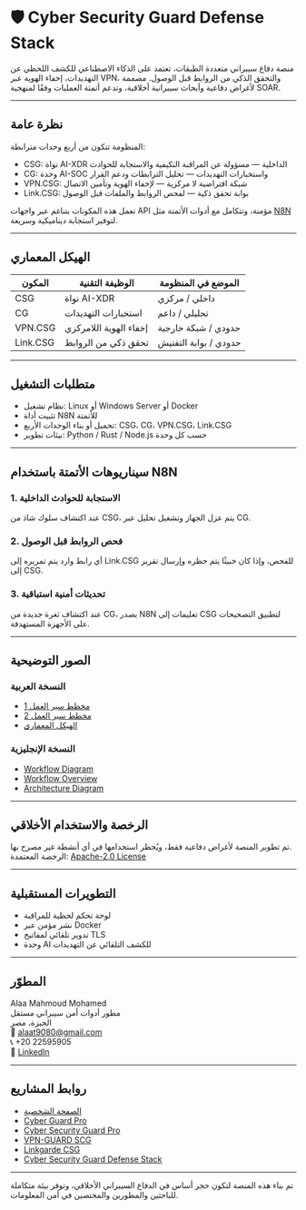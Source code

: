 # 🛡️ Cyber Security Guard Defense Stack

منصة دفاع سيبراني متعددة الطبقات، تعتمد على الذكاء الاصطناعي للكشف اللحظي عن التهديدات، إخفاء الهوية عبر VPN، والتحقق الذكي من الروابط قبل الوصول. مصممة لأغراض دفاعية وأبحاث سيبرانية أخلاقية، وتدعم أتمتة العمليات وفقًا لمنهجية SOAR.

---

## نظرة عامة

المنظومة تتكون من أربع وحدات مترابطة:

- CSG: نواة AI-XDR الداخلية — مسؤولة عن المراقبة التكيفية والاستجابة للحوادث  
- CG: وحدة AI-SOC واستخبارات التهديدات — تحليل الترابطات ودعم القرار  
- VPN.CSG: شبكة افتراضية لا مركزية — لإخفاء الهوية وتأمين الاتصال  
- Link.CSG: بوابة تحقق ذكية — لفحص الروابط والملفات قبل الوصول

تعمل هذه المكونات بتناغم عبر واجهات API مؤمنة، وتتكامل مع أدوات الأتمتة مثل [N8N](https://n8n.io) لتوفير استجابة ديناميكية وسريعة.

---

## الهيكل المعماري

| المكون     | الوظيفة التقنية                 | الموضع في المنظومة         |
|------------|----------------------------------|-----------------------------|
| CSG        | نواة AI-XDR                     | داخلي / مركزي              |
| CG         | استخبارات التهديدات             | تحليلي / داعم              |
| VPN.CSG    | إخفاء الهوية اللامركزي          | حدودي / شبكة خارجية        |
| Link.CSG   | تحقق ذكي من الروابط             | حدودي / بوابة التفتيش      |

---

## متطلبات التشغيل

- نظام تشغيل: Linux أو Windows Server أو Docker  
- تثبيت أداة N8N للأتمتة  
- تحميل أو بناء الوحدات الأربع: CSG، CG، VPN.CSG، Link.CSG  
- بيئات تطوير: Python / Rust / Node.js حسب كل وحدة

---

## سيناريوهات الأتمتة باستخدام N8N

### 1. الاستجابة للحوادث الداخلية  
عند اكتشاف سلوك شاذ من CSG، يتم عزل الجهاز وتشغيل تحليل عبر CG.

### 2. فحص الروابط قبل الوصول  
أي رابط وارد يتم تمريره إلى Link.CSG للفحص، وإذا كان خبيثًا يتم حظره وإرسال تقرير إلى CSG.

### 3. تحديثات أمنية استباقية  
عند اكتشاف ثغرة جديدة من CG، يصدر N8N تعليمات إلى CSG لتطبيق التصحيحات على الأجهزة المستهدفة.

---

## الصور التوضيحية

### النسخة العربية  
- [مخطط سير العمل 1](https://github.com/Alaamahm0ud/Cyber-Security-Guard-Defense-Stack/blob/main/docs/ar/n8n.0.png)  
- [مخطط سير العمل 2](https://github.com/Alaamahm0ud/Cyber-Security-Guard-Defense-Stack/blob/main/docs/ar/n8n.1.png)  
- [الهيكل المعماري](https://github.com/Alaamahm0ud/Cyber-Security-Guard-Defense-Stack/blob/main/docs/ar/architecture.png)

### النسخة الإنجليزية  
- [Workflow Diagram](https://github.com/Alaamahm0ud/Cyber-Security-Guard-Defense-Stack/blob/main/docs/en/n8n.0.png)  
- [Workflow Overview](https://github.com/Alaamahm0ud/Cyber-Security-Guard-Defense-Stack/blob/main/docs/en/n8n.jpg)  
- [Architecture Diagram](https://github.com/Alaamahm0ud/Cyber-Security-Guard-Defense-Stack/blob/main/docs/en/architecture.png)

---

## الرخصة والاستخدام الأخلاقي

تم تطوير المنصة لأغراض دفاعية فقط، ويُحظر استخدامها في أي أنشطة غير مصرح بها.  
الرخصة المعتمدة: [Apache-2.0 License](https://www.apache.org/licenses/LICENSE-2.0)

---

## التطويرات المستقبلية

- لوحة تحكم لحظية للمراقبة  
- نشر مؤمن عبر Docker  
- تدوير تلقائي لمفاتيح TLS  
- وحدة AI للكشف التلقائي عن التهديدات

---

## المطوّر

Alaa Mahmoud Mohamed  
مطور أدوات أمن سيبراني مستقل  
الجيزة، مصر  
📧 alaat9080@gmail.com  
📞 +20 22595905  
🔗 [LinkedIn](https://www.linkedin.com/in/alaa-mahmoudmohamed)

---

## روابط المشاريع

- [الصفحة الشخصية](https://github.com/Alaamahm0ud/Alaamahm0ud.git)  
- [Cyber Guard Pro](https://github.com/Alaamahm0ud/cyber-guard-pro.git)  
- [Cyber Security Guard Pro](https://github.com/Alaamahm0ud/cyber-security-guard-pro.git)  
- [VPN-GUARD SCG](https://github.com/Alaamahm0ud/VPN-GUARD.-SCG-.git)  
- [Linkgarde CSG](https://github.com/Alaamahm0ud/linkgarde.csg.git)  
- [Cyber Security Guard Defense Stack](https://github.com/Alaamahm0ud/Cyber-Security-Guard-Defense-Stack.git)

---

تم بناء هذه المنصة لتكون حجر أساس في الدفاع السيبراني الأخلاقي، وتوفر بيئة متكاملة للباحثين والمطورين والمختصين في أمن المعلومات.
